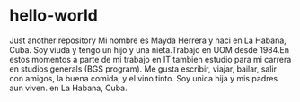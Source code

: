 # hello-world
Just another repository
Mi nombre es Mayda Herrera  y  naci en La Habana, Cuba. Soy viuda y tengo un hijo y una nieta.Trabajo en UOM desde 1984.En estos momentos a parte de mi trabajo en IT tambien estudio para mi carrera en studios generals (BGS program). Me gusta escribir, viajar, bailar, salir con amigos, la buena comida, y el vino tinto. Soy unica hija y mis padres aun viven. en La Habana, Cuba.
